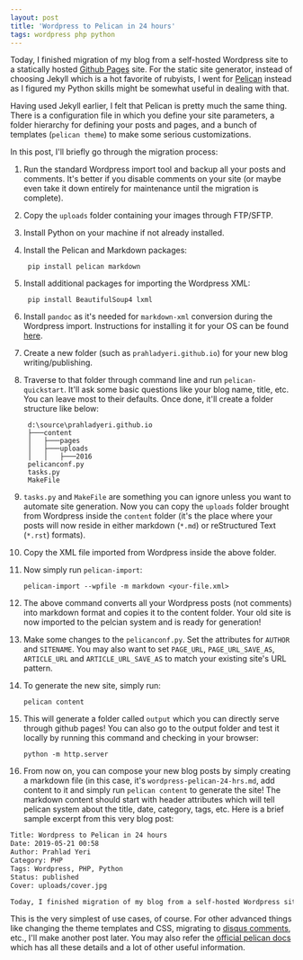 ```yaml
---
layout: post
title: 'Wordpress to Pelican in 24 hours'
tags: wordpress php python
---
```


Today, I finished migration of my blog from a self-hosted Wordpress site to a statically hosted [Github Pages](https://pages.github.com/) site. For the static site generator, instead of choosing Jekyll which is a hot favorite of rubyists, I went for [Pelican](https://github.com/getpelican/pelican/) instead as I figured my Python skills might be somewhat useful in dealing with that.

Having used Jekyll earlier, I felt that Pelican is pretty much the same thing. There is a configuration file in which you define your site parameters, a folder hierarchy for defining your posts and pages, and a bunch of templates (`pelican theme`) to make some serious customizations.

In this post, I'll briefly go through the migration process:

1. Run the standard Wordpress import tool and backup all your posts and comments. It's better if you disable comments on your site (or maybe even take it down entirely for maintenance until the migration is complete).
2. Copy the `uploads` folder containing your images through FTP/SFTP.
2. Install Python on your machine if not already installed.
3. Install the Pelican and Markdown packages:

		pip install pelican markdown

4. Install additional packages for importing the Wordpress XML:

		pip install BeautifulSoup4 lxml
		
5. Install `pandoc` as it's needed for `markdown-xml` conversion during the Wordpress import. Instructions for installing it for your OS can be found [here](https://pandoc.org/).
6. Create a new folder (such as `prahladyeri.github.io`) for your new blog writing/publishing.
7. Traverse to that folder through command line and run `pelican-quickstart`. It'll ask some basic questions like your blog name, title, etc. You can leave most to their defaults. Once done, it'll create a folder structure like below:

		d:\source\prahladyeri.github.io
		├───content                                            
		│   ├───pages                                          
		│   ├───uploads                                        
		│   │   ├───2016
		pelicanconf.py
		tasks.py
		MakeFile
	
8. `tasks.py` and `MakeFile` are something you can ignore unless you want to automate site generation. Now you can copy the `uploads` folder brought from Wordpress inside the `content` folder (it's the place where your posts will now reside in either markdown (`*.md`) or reStructured Text (`*.rst`) formats).
9. Copy the XML file imported from Wordpress inside the above folder.
10. Now simply run `pelican-import`:

		pelican-import --wpfile -m markdown <your-file.xml>
	
11. The above command converts all your Wordpress posts (not comments) into markdown format and copies it to the content folder. Your old site is now imported to the pelcian system and is ready for generation!
11. Make some changes to the `pelicanconf.py`. Set the attributes for `AUTHOR` and `SITENAME`. You may also want to set `PAGE_URL`, `PAGE_URL_SAVE_AS`, `ARTICLE_URL` and `ARTICLE_URL_SAVE_AS` to match your existing site's URL pattern.
12. To generate the new site, simply run:

		pelican content
	
13. This will generate a folder called `output` which you can directly serve through github pages! You can also go to the output folder and test it locally by running this command and checking in your browser:

		python -m http.server
	
14. From now on, you can compose your new blog posts by simply creating a markdown file (in this case, it's `wordpress-pelican-24-hrs.md`, add content to it and simply run `pelican content` to generate the site! The markdown content should start with header attributes which will tell pelican system about the title, date, category, tags, etc. Here is a brief sample excerpt from this very blog post:

```bash
Title: Wordpress to Pelican in 24 hours
Date: 2019-05-21 00:58
Author: Prahlad Yeri
Category: PHP
Tags: Wordpress, PHP, Python
Status: published
Cover: uploads/cover.jpg

Today, I finished migration of my blog from a self-hosted Wordpress site to a statically hosted [Github Pages](https://pages.github.com/) site. For the static site generator, instead of choosing Jekyll which is a hot favorite of rubyists, I went for [Pelican](https://github.com/getpelican/pelican/) instead as I figured my Python skills might be somewhat useful in dealing with that.
```

This is the very simplest of use cases, of course. For other advanced things like changing the theme templates and CSS, migrating to [disqus comments](https://disqus.com), etc., I'll make another post later. You may also refer the [official pelican docs](https://docs.getpelican.com/) which has all these details and a lot of other useful information.